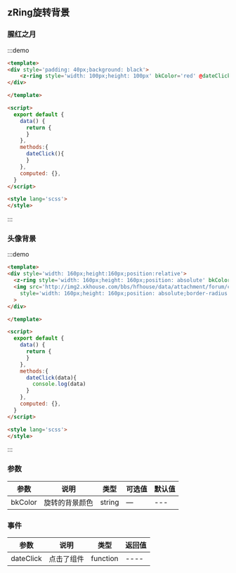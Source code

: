 ## zRing旋转背景

### 腥红之月

:::demo 
```html
<template>
<div style='padding: 40px;background: black'>
    <z-ring style='width: 100px;height: 100px' bkColor='red' @dateClick='dateClick' ></z-ring>
</div>

</template>

<script>
  export default {
    data() {
      return {
      }
    },
    methods:{
      dateClick(){
      }
    },
    computed: {},
  }
</script>

<style lang='scss'>
</style>

```
:::


### 头像背景

:::demo 
```html
<template>
<div style='width: 160px;height:160px;position:relative'>
  <z-ring style='width: 160px;height: 160px;position: absolute' bkColor='green' ></z-ring>
  <img src='http://img2.xkhouse.com/bbs/hfhouse/data/attachment/forum/corebbs/2009-11/2009113011534566298.jpg'
    style='width: 160px;height: 160px;position: absolute;border-radius:50%;background-size:cover '
  >
</div>

</template>

<script>
  export default {
    data() {
      return {
      }
    },
    methods:{
      dateClick(data){
        console.log(data)
      }
    },
    computed: {},
  }
</script>

<style lang='scss'>
</style>

```
:::


### 参数
| 参数      | 说明          | 类型      | 可选值                           | 默认值  |
|---------- |-------------- |---------- |--------------------------------  |-------- |
| bkColor | 旋转的背景颜色 | string | — | --- |

### 事件
| 参数      | 说明          | 类型      | 返回值  |
|---------- |-------------- |----------  |-------- |
| dateClick | 点击了组件 | function |  ---- |
